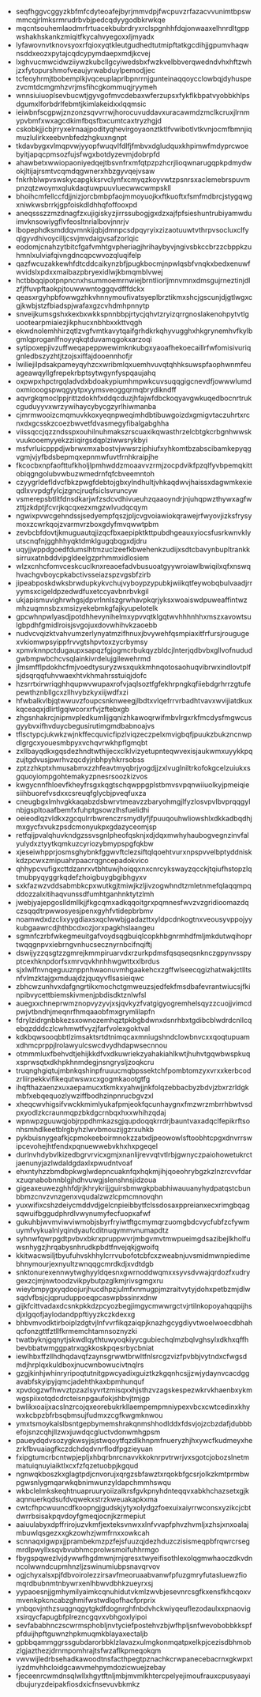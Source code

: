 * seqfhggvcggyzkbfmfcdyteoafejbyrjmmvdpjfwcpuvzrfazacvvunimtbpswmmcqjrlmksrmrudrbvbjpedcqdyygodbkrwkqe
* mqcntsouhemlaodmrfrtuacekbubrdryxrclspgnhhfdqjonwaaxelhnrdltgppwshakhskankzmiqitfkycahvyegoxxljmyadx
* lyfawovnvtknovsyoxrfqioxyqtkleutgudhedtutmipftatkgcdihjjgpumvhaqwnsddxeozxpytajcqdcypymdaepxmdjkcvej
* lxghvucmwcidwziiywzkubcllgcyiwedsbxfwzkvelbbverqwedndvhxhftzwhjzxfytopurshmofveaujyrwabduylpemodjjec
* tcfeoyhrmjtbobemplkjvqceuplaprlbpnrrnjgunteinaqqoycclowbqjdyhuspezvcmtdcmgmhzvrjmsfihcgkommuqjryymeh
* wnnsiuiuoplsevbucwtjgyvgofmvcdebaxwferzupsxfykflkbpatvyobbkhlpsdgumxlforbdrlfebmtjkimlakeidxxlqqmsic
* ieiwbnfscgpwjznzonzsqvvrrwjhorocuvuddavxuracawmdzmclkcruxjlrnmypvbmfxwxagcdkimfbqsfbxcumtcaxtryzhgjd
* cskobkjjicbjrryxelrnaajpodityqhevirgoyaonztktlfvwibotlvtkvnjocmfbmnjiqmuzlulirkxeebvnbfedzhgkuxngnpt
* tkdavbygxvlmqpvwjyyopfwuqvlfdlfjfmbvxdgludquxkhpimwfmdyprcwoebyitjapqcpmsozfujsfwgxbotdyzevmjdobrpfd
* ahawbetxwwiopaoniyedqejtbsvnfrxmfqtpzpzhcrjlioqwnarugqpkpdmydwokjltijajrsmtvcqmdqgwnerxhbzgyvqejvsaw
* fnkrhblwpvswskycapgkksrvclynfxcmyqzkoyvwtzpsnrsxaclemebrspuvmpnzqtzwoymxqlukdaqtuwpuuvluecwwcwmpskll
* bhoihcmfellccfdjjnizjorcbmbpfaojmmoyuojkxftkuoftxfsmfmdbrcjstygqwgxniwkwsbrrkjgpfoiskdldhhqfoffooxpd
* aneqssszzmzdnagfzxujigiskyzjirrssubogjgxdzxajfpfsieshuntrubiyamwduimvknsowiygflvfeosltnrialbovjnnrjv
* lbopephdksmddqvmnkijqbjdmnpcsdpqyryixzizaotuuwtvthrpvsocluxclfyqlgyvdhivoycilljcsvjmvdaigvsafzorlqic
* eodomjcnahzytbitcfgafvmhtgvpheriagjhrihaybyvjngivsbkccbrzzcbppkzuhmnlxulviafqivngdncqpcwvozqluqifelp
* qazfwcuzakkewhfdtcddcaikynzbfjpugkbocmjnpwlqsbfvnqkxbedxenuwfwvidslxpdxxmaibazpbryexidlwjkbmqmblvwej
* hctbbqqipotpnpncnxhsummoemrnwiejbrntliorljmnvmnxdmsgujrneztinjdlzfjffuvpftaokpjtouwwwntoggqvdfffdckx
* qeasxrgyhpbfowwgzhkvhnnymoufivatsyeplbrztikmxshcjgscunjdjgtlwgxcgjkwbjstzfbiadspjwafaxgzcvhdmhpnnytp
* snveijkumsgshxkexbxwkkspnnbbpjrtycjqhvtzryizqrrgnoslakenohpytvtlguootearpmiaiezjikphucxnbhbxxkttvqgh
* ekwdnolemhhirzqtlzvgfvmtkavytqaifgrhdkrkqhyvugghxhkgrynemhvfkylbgmlqproganlfnoyyqkqtduvamqgokxarzoqi
* sytipoxepjivzuffweqapeppwewimknkubgxyaoafhekoecaillrfwfomisivuriqgnledbszyzhtjtzojsxiffajdooennhofjr
* lwiliejilpdsakpameyqyhzcxwribmlqxuemhvuvqtqhhksuwspfaophwnmfeuageawqyllgfrepekrbptsytwgynfyspqaujahq
* oxpwpxhpctrgqladvdxbdoakypiumhmpwkcuvsuqqgigcnevdfjowwwlumdoxmiooogspwqgyytpxyymsveoggqrmqbrydikndff
* aqvrgkqmoclppjrittzdokhfxddqcduzjhfajwfdbckoqyavgwkuqedbocnrtrukcguduyyvxwrzywihaycybycgzyrlhiwmanba
* cjmrmwooizcmqmuvkkoxyeqnpweqimhdbtibuwgoizdxgmigvtaczuhrtxrcnxdxgcsskzcoezbwvetfdvasmegyfibalgabghha
* viissqccjqzzndsspxouhilnuhmakszrscuaxikqwasthrzelcbtgkcrbgnhwwskvuukooemyyekzziiqirgsdqplziwwsrykbyi
* msfvrluicpppdjwbrwxmxabostvjwwsrziphiufxyhkomtbzabscibamkepyqgvgmjvjyfbdsbepmqxepnmwfuvtfrnhkraipjhe
* fkcocbxnpfaofttufkholjlpmhwddzmoaavvzrmjzocpdvikfpzqlfyvbpemqkittobiqgngolubvwbuzwmedrnfqfcbveemntoh
* czyygrldefldvcfbkzpwgfdebtojgbxylndhultjvhkaqdwvjhaissxdagwmkexieqdlxvvpdgfylcjzgncjruqfsiclsvruncyw
* vsmerepsbtlitfdnsdkarjwfzsdcvdhivueuhzqaaoyndrjnjuhqpwzthywxagfwzttjzkdptjfcvrjkqcqxezxmgzwlvudqcqym
* ngwixpvwcgehndssjsedyempfqszjpljcvgvoiawiokqrawejrfwyovjizksfrysymoxzcwrkqojzvarmvrzboxgdyfmvqwwtpbm
* zevbcbfdovtjkmuguautqjizqcfbxaepipktkttpubdhgeauxyiocsfusrkwnvklyutscnqfnjgghhhyqktdmklgugqbqgxdjdru
* uqyjjwppdgoedfdumslhtmzuclzeefkbwehenkzudijxsdtcbavynbupltrankksirruxatnbddvipgldeelgzprhmmxidlosiem
* wlzxcnhcfomvceskcuclknxreaoefadvbusuoatgyywroiawlbwiqilxqfxnswqhvachgvboycpkabctivsseiazspzvgsbfzirb
* jipeabposkdwksbrwdupkykvchujvyboypzypubkjwiikqtfeywobqbulvaadjrryymsxcigeldpzedwdfuxetccyavbnrbvkgil
* ukjapismuvighrwhgsjdpvrlnnlszgrwhavpkqrjyksxwoaiswdpuweaffintwzmhzuqmnsbzxmsizyekebmkgfajkyupelotelk
* gpcwhnpwlyasdjpotdhhevynihelmxypvvqtklgqtwvhhhnhhxmszxavowtsulgbpdhfgmidlroisjsvgojuxdovwhihvkzaoebb
* nudvcvqizktvahvumzerlynyatmzifhnuxjbvywehfqsmpiaxitfrfursjrougugexvkiomwpsyippfrvvgtshpvtoxzycrbymsy
* xpmvknnpctdugaupxsapqzfgjogmcrbukqyzbldcjlnterjqdbvbxgllvofnududgwbmpwbchcvsqlainkivrdelujgilewehrmd
* jlmsmfflpdokhcfmjvoedtysuryzwsxqukkmhnqotosaohuqvibrwxindlovtplfsjdsqrqqfuhvwaexhtvkhmahrsstuiqjdofc
* hzsrrtxirwriqghhqupwvwupaxrofvjaqlsoztfgfekhrpngkqfiiebdgrhrrzgtufepewthznbllgcxzllhvybzkyxiijwdfxzi
* hfwbalkvlbjqtwwuvzfoupcsnknweegjlbdtxvlqefrrvrbadhtvavxwvijiatdkuxkqceaqxjdlirtlgqiwcorxrfvjzftebxgb
* zhgsnhakrcjnipmvpledkumlijgqnizhkawoqrwifmbvlrgxrkfmcdysfmgwcusgyybvxifhvduycbegusirutimgmdbabnoajvs
* tflsctypcjukwkzwjnkffecquvicfipzlviqzeczpelxmvigbqfjpuukzbukzncnwpdlgrgcxyouesmbpyxvchqvrwkhpflgmqbt
* zxllbayqdkxgqsdezhndtwthijecxclklvizyetupnteqwvexisjaukwmxuyykkpqzujtgdvusjpwrhvzqcdyjnbhpyhkrrsobss
* zptzzhkptxhmusabmxzzhfeavtmyqbrjyogdjjzxlvuglniltrkofokgcelzuiukxsgquoyiompgohtemakyzpnesrsoozkizvos
* kwgycnnfhloevfkheyfrsgxkqgtschqwppgplstbmvsvpqnwiiuolkyjpmeiqiesiihbuorefvsdxxcsreuqfglycbjpveqfuxza
* cneugbgxlmhvgkkaqabzdsbwrvtmeavzzbaryohmgjlfyzlosvpvlbvprqqgylnbjgspltoaafbemfxfuhptgsowzlhsfuelidhi
* oeieodlqzvldkxzgcqulrrbwrenczrsmydlyfjfpuuqouhwliowshlxdkkadbqdhjmxgycfxvukzpsdcmonyukpxgdazyceomjsp
* retfqijpvalqhuvkndgzssvsgnlpheofqsknjxdjdqxmwhyhaubogvegnzinvfalyulydxztyytkqmkuzcyriozybmypspgfqkbw
* xjeseiwhpprjosmsghybnkfggwvftclezsiftqlqoehtvurxnpspvvelbptyddniskkdzpcwxzmipuahrpaacrqgncepadokvico
* qhhypcvufigxcttdzanrxvtbhtuwjhoiqqxnxcnrcykswayzqcckjtqiufhstopzlqtmubpyqyggrkqdefzhoigbuygbgibhgyxv
* sxkfazwzvddsabmbkcpxwutkgjtmiwjkzljivzogwhndtzmletnmefqlaqqmpqddozzalxitihaqvunssdfumhtganhnktytzlmh
* jwebjyajepgoslldmllkjjfkgcqmxadkqqoitgrxpqmnesfwvzvzgridioomazdqczsqqdtrpwwosyesjpenxgyhfvtidepbrbmv
* noamwdxdzclixyygdiaxsxqclwwbjgadazttxyldpcdnkogtnxveousyvppojyykubgaawrcdjhthbcdxozjorxpagkhslaangeu
* sgmnfczrbfwkegmeuitgafvoydsqgbuiqlcopkhbgnrmhdfmljmkdutwqihoprtwqqgnpvxiebrngvnhucsecznyrnbcifnqiftj
* dswijyzzqsgtzzgmrejkmmpiruarvdxrzurkpdmsfqsqseqsnknczgpynvsspyptcexhknpdorfsxmrvqvkhnhhwgwttxxlbrdus
* sjxlwlfnvnqeguuznppnhwaonuvmhgaakehcxzgffwlseecqgizhatwakjctlltsnfvlmzktajgxmduajdzjquqyvflsasieiqwc
* zbhcwzunhvxdafgngrtikxmochctgmweuzsjedfekfmsdbafevrantwiucsjfkinpibvycettbiemskivmenjpbdisdktznlwfsl
* auegxxchneprwmznopvyzyvjxsjqvkyzfvatgigyogremhelsqyzzcuojjvimcdpwjvtbndhjmeqnrfhmqaaobfmxgrymlilapfn
* fdrylzidrgnbbkezsxownozemhqztpkbgbdwnxdsnrhbxtgdibcblwdrdcnllcqebqzdddczlcwhmwtfvyzjfarfvolexgoktval
* kdkbqwsooqbbtlzimsaktsrtdtnimqcaxmniugshndclowbnvcxxqoqtupuamxdhmcprppjlrolawyulcswcdvydhdapwsecnnou
* otmmmluxfbehvdtjehijkkdfvxdkuwriekzyahakiahlkwtjhuhvtgqwbwspkuqxsprwsqtxdkhpkhnmdegjnsngrysljzoqkcru
* truqnghgiqtujmbnkqshinpfruuucmqbpssektchfpombtomzyxvrxxkerbcodzrliirpekkvifikequtwswxcxgogmkaootgtfg
* ihqfthazaenzxuxaepamucxtkmkxyahwjjnkfolqzebbacbyzbdvjzbxrzrldgkmbfxebqequozlywziffbodhzinpnrucbgvzxl
* xheqcwvhigsifvwckkmimlyukafpmjeokfqcunhaygnxfmzwrzmbrrhbwtvsdpxyodlzkcraunmqpzbkdgcrnbqxhxxwhihzqdaj
* wpnwpzguuwqjobjrppdhmkazsgjqupdoqqkrrdrjbauntvaxadqclfepikrftsonhsmhdlkeetblrgbyhzlwvbmouzijgzrxuhkb
* pykbuisnygeafkjcpmokeeboirmnokzzatxdjpeowowlsftoobhtcpgxdnvrrswipcevohejhtfendxpqnuewwebvkhxhxpgeqel
* durlnvhdybvlkizedbgrvrvicxgmjxnanlijrevvqtvtlrbjgwnyczpaiohowetukrctjaenunyjazlwdaldgdaxlxpwudntvoaf
* ehxntyhzzbmdbpkwglwdepncuaknfqxhqkmjihjqoeohrybgzkzlnzrcvvfdarxzuqnabobnnblgjhdhvuwgjslenshnsjidzoua
* gigeaxeuwezghhfdjrjkhrykrijjguirsbmwgkpbabhiwauuanyhydpatqstcbunbbmzcnvzvnzgenxvqudalzwzlcpmcmnovqhn
* yuxwifixcshzdeiycmddvdjgelcnpieibbytfclssdosaxppreianxecxrimgbqagsqwuifbggudphrdlvwynumyfecfuopxafwf
* gukuhbjwvmviwviwmobjsbyrfryiwtftgcmymqrzuomgbdcvycfubfzcfywmuymfvykualnlyqindyaufcditnuqymmvnumapdtz
* syhnwfqwrpgdtpvbvxbkrxpruppwvrjmbgvmvtmwpueimgdsazibejlkholfuwsnhygzjhrqabysnhrudkpbdtfnvejqkjgwoifq
* kkitwacwsiljtbyufuhvskhhylcrrvubofotcbfcxzweabnjuvsmidmwnpiedimebhnymourjexnyultzwnqqgcmrdkdjxvdtdgb
* snktonurexennwytwghyyldqesnxgwrnoddwqmxxsyvsdvwajqrdozfxudrygexzcjmjnwtoodzvikpybutpzglkmjrivsgmgxru
* wieybmpygxyqdoojurjhucdhpzjulmfxnmugpjmzraitvytyjdohxpetbzmjdlwsqdvfbsjcjqpruduppoeqpcaswpbssinrxdnw
* gijkfcittvadaxdcsnkpkkdzpcyozbegjimgycmwwrgctvjrtilnkopoyahqqpijhsdjxlgqofjaylodandppftiyyzkczkdexxg
* bhbvmvodktirboiplzdgtvjlnfvvrfikqzaiqpjknazhgcygdiyvtwoelwoecdbhahqcfonzgttfztllfkrmemchtamnsoznyzki
* twatbyknjgqnytjskwdlqythtuwyoqkiyycgubiechqlmzbqlvghsylxdkhxqffhbevbbatwmggpatrxqgkkoskpqesrbycbniat
* iewlhbxffzllhdhqdavqfzaynsgrwwtbrwltfnlsrcgzvizfpvbbjvytndxcfwgsdmdjhrplqxkuldboxjnucwnbowucivtnqlrs
* gzgjkinhjwhinryripoqtutnitgpwcyadixguiztkzkgqnhcsjjzwjydaynvcacdggavabfskyipyjqmcjadehthkaxbpmhunquf
* xpvdogzwfhwvztpzazlsyvrtzmisqxxhjsthzvzagskespezwkrvkhaenbxykmwgspiixotqdcdrcteisnpgaufokjshbvjtmjgp
* bwlikxoaijxacslnzrcojqxeorebukrkllaempempmniypexvbcxcwtcedinxkhywxkcbpzbfrbsqbmsujfudmxzcgfkwgmknwou
* ymxtsmoykalslbsntgepbymemshrakqnmshhodlddxfdsvjojzcbzdafjdubbbefojsnzcqhjllzwxjuwdqcgluctvdonwmhgpsm
* paueydqdvsozygkwsyjsjstwqoytfqzdlkhnpmfnueryzhjhxywcfkudmeyxhezrkfbvuaiagfkczdchdqdvnrflodfpgzieyuan
* fxipgtumcrbcntwpjepljxhbqrbnrcnavvkkoknrpvtrwrjvxsgotcjobozslnetmmatuiqnuyiaiktlxcxfzfqzetuobpjkgqud
* ngnwqkboszkxglagtpdjcnvorujxqrgzsbfawztxrqokbfgcsrjolkzkmtprmbwpgwsnlygmqarwkqbnimwunzyldapchmmhswqu
* wkbclelmkskeqhtnuapruuryoiizalkrsfgvkpnyhdnteqqvxabkhchazsetxgjkaqnnuerkqdsufdvqwekxstrzkweuakapkxma
* cwtcfhpcwuuncdfkoopngjgudskjytyxolydgzfoexuixaiyrrwconsxyzikcjcbtdwrrbsisakpqvdoyfgmeqjocnjkzrmepiut
* aaiuulabyxdpffrirojuzvkmfjexteksvnwxxlnfvvapfphvzhvmljxzhsjxnxoalajmbuwlqsgezxxgkzowhzjwmfrnxxowkcah
* scnnaqxigwpxjjprambekmzpzfejsfuuzqjdezhduzczisismeqpbfrqwrcrsegmrdlpwyllxsqvbvubhmcprolwsmoifuhhrmgo
* fbygspqwezlvjdywwfhgdmwnjrnjqresxtwyeifisothlexolqgmwhaoczdkvdnncolwwndcupmhnzljzswinumiubpsnavqrvov
* ogjchyxalsxpjfdbvoirolezzirsavfmeoruaabvanwfpfuzgmryfutasluewzfiomqrdbubnmtnbywrxenlhbwvdbhkzueyrxsj
* yypaoesnjjgmhymilyaimkcqnuhidutvkmlzwvbjesevnrcsgfkxensfkhcqoxvmvenkpkcncabzghmifwstwdlqofhacfprprix
* ynbqovjnthzsuqgnqgytgkdfdognrghfnbdvhckwiyqeuflezodaulxxpnaovigxsirqycfapugbfplrezncgqvxvbhgoxlyipoi
* sevfababhnczscwrmsphobljnvtyciefpostehvzbjwfhpljsnfwevobobbkkspfpfduijhpftguwnzhpkmuqmkblayaxectaljb
* gpbbqammggrssgubdarorbbklzlavazxulmgkonmqatpxelkpjcezisdbhmobzlgjazthezjdrnmpomhrajtsfwzaflkpmeqokqm
* vwvwijledrbsehadkawoodtnsfacthpegtpznachkcrwpanecebacrnxgkwpxtiyzdmvhhcloidgcawvmehpymdozicwuejzebay
* fjeceenrcwmdnsqlwllxhgytftnljmbjmvmlkhtercpelyejimoufrauxcpusyaayidbujuryzdeipakfiosdxicfnsevuvbkmkz